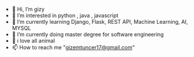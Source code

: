 - 👋 Hi, I’m gizy
- 👀 I’m interested in python , java , javascript
- 🌱 I’m currently learning Django, Flask, REST API, Machine Learning, AI, MYSQL 
- 🔭 I’m currently doing master degree for software engineering
- 💞️ i love all animal
- 📫 How to reach me "gizemtuncer17@gmail.com"

<!---
atak-05/atak-05 is a ✨ special ✨ repository because its `README.md` (this file) appears on your GitHub profile.
You can click the Preview link to take a look at your changes.
--->
